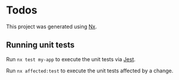 # Todos

This project was generated using [Nx](https://nx.dev).

## Running unit tests

Run `nx test my-app` to execute the unit tests via [Jest](https://jestjs.io).

Run `nx affected:test` to execute the unit tests affected by a change.